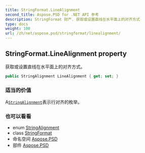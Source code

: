 ```yaml
---
title: StringFormat.LineAlignment
second_title: Aspose.PSD for .NET API 参考
description: StringFormat 财产. 获取或设置直线在水平面上的对齐方式
type: docs
weight: 100
url: /zh/net/aspose.psd/stringformat/linealignment/
---
```

## StringFormat.LineAlignment property

获取或设置直线在水平面上的对齐方式。

```csharp
public StringAlignment LineAlignment { get; set; }
```

### 适当的价值

A[`StringAlignment`](../../stringalignment/)表示行对齐的枚举。

### 也可以看看

* enum [StringAlignment](../../stringalignment/)
* class [StringFormat](../)
* 命名空间 [Aspose.PSD](../../stringformat/)
* 部件 [Aspose.PSD](../../../)


